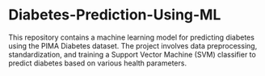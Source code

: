 # Diabetes-Prediction-Using-ML
This repository contains a machine learning model for predicting diabetes using the PIMA Diabetes dataset. The project involves data preprocessing, standardization, and training a Support Vector Machine (SVM) classifier to predict diabetes based on various health parameters.

